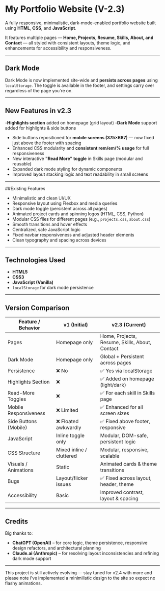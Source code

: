 # My Portfolio Website (V-2.3)

A fully responsive, minimalistic, dark-mode-enabled portfolio website built using **HTML**, **CSS**, and **JavaScript**.

It features multiple pages — **Home, Projects, Resume, Skills, About, and Contact** — all styled with consistent layouts, theme logic, and enhancements for accessibility and responsiveness.

---

## Dark Mode

Dark Mode is now implemented site-wide and **persists across pages** using `localStorage`. The toggle is available in the footer, and settings carry over regardless of the page you're on.

---

## New Features in v2.3

-**Highlights section**
added on homepage (grid layout)
-**Dark Mode**
support added for highlights & side buttons
- Side buttons repositioned for **mobile screens (375×667)** — now fixed just above the footer with spacing
- Enhanced CSS modularity and **consistent rem/em/% usage** for full responsiveness
- New interactive **"Read More" toggle** in Skills page (modular and reusable)
- Expanded dark mode styling for dynamic components
- Improved layout stacking logic and text readability in small screens

---

##Existing Features

- Minimalistic and clean UI/UX
- Responsive layout using Flexbox and media queries
- Dark mode toggle (persistent across all pages)
- Animated project cards and spinning logos (HTML, CSS, Python)
- Modular CSS files for different pages (e.g., `projects.css`, `about.css`)
- Smooth transitions and hover effects
- Centralized, safe JavaScript logic
- Fixed navbar responsiveness and adjusted header elements
- Clean typography and spacing across devices

---

## Technologies Used

- **HTML5**
- **CSS3**
- **JavaScript (Vanilla)**
- `localStorage` for dark mode persistence

---

## Version Comparison

| Feature / Behavior       | v1 (Initial)              | v2.3 (Current)                       |
|--------------------------|---------------------------|--------------------------------------|
| Pages                    | Homepage only             | Home, Projects, Resume, Skills, About, Contact |
| Dark Mode                | Homepage only             | Global + Persistent across pages     |
| Persistence              | ❌ No                      | ✅ Yes via localStorage              |
| Highlights Section       | ❌                        | ✅ Added on homepage (light/dark)   |
| Read-More Toggles        | ❌                        | ✅ For each skill in Skills page    |
| Mobile Responsiveness    | ❌ Limited                | ✅ Enhanced for all screen sizes     |
| Side Buttons (Mobile)    | ❌ Floated awkwardly       | ✅ Fixed above footer, responsive    |
| JavaScript               | Inline toggle only        | Modular, DOM-safe, persistent logic |
| CSS Structure            | Mixed inline / cluttered  | Modular, responsive, scalable        |
| Visuals / Animations     | Static                    | Animated cards & theme transitions   |
| Bugs                     | Layout/flicker issues     | ✅ Fixed across layout, header, theme |
| Accessibility            | Basic                     | Improved contrast, layout & spacing  |

---

## Credits

Big thanks to:

- **ChatGPT (OpenAI)** – for core logic, theme persistence, responsive design refactors, and architectural planning
- **Claude.ai (Anthropic)** – for resolving layout inconsistencies and refining dark mode support

---

This project is still actively evolving — stay tuned for v2.4 with more and please note i've implemented a minimilistic design to the site so expect no flashy animations.
